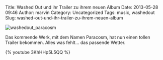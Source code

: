 Title: Washed Out und ihr Trailer zu ihrem neuen Album
Date: 2013-05-28 09:46
Author: marvin
Category: Uncategorized
Tags: music, washedout
Slug: washed-out-und-ihr-trailer-zu-ihrem-neuen-album

![washedout_paracosm]({static}/images/washedout_paracosm.jpg)

Das kommende Werk, mit dem Namen Paracosm, hat nun einen tollen Trailer
bekommen. Alles was fehlt... das passende Wetter.

{% youtube 3KhHHp5L5QQ %}

